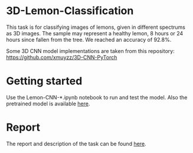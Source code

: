 # 3D-Lemon-Classification
This task is for classifying images of lemons, given in different spectrums as 3D images. The sample may represent a healthy lemon, 8 hours or 24 hours since fallen from the tree. We reached an accuracy of 92.8%.

Some 3D CNN model implementations are taken from this repository: https://github.com/xmuyzz/3D-CNN-PyTorch

# Getting started
Use the Lemon-CNN-*.ipynb notebook to run and test the model. Also the pretrained model is available [here](https://drive.google.com/file/d/1M_8dYTnM2hnpZmkrHDqqyr8iSdobG6bM/view?usp=sharing).

# Report
The report and description of the task can be found [here](https://docs.google.com/document/d/1II2ocgD9qN1NKNE3422pu0YYO8UG4mebIlxdUIPD7Pg/edit?usp=sharing).
